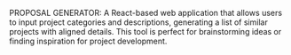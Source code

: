 PROPOSAL GENERATOR:
                     A React-based web application that allows users to input project categories and descriptions, generating a list of similar projects with aligned details. This tool is perfect for brainstorming ideas or finding inspiration for project development.
